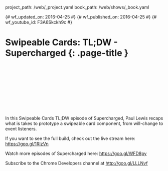 project_path: /web/_project.yaml
book_path: /web/shows/_book.yaml

{# wf_updated_on: 2016-04-25 #}
{# wf_published_on: 2016-04-25 #}
{# wf_youtube_id: F3A6Skckh9c #}

# Swipeable Cards: TL;DW - Supercharged {: .page-title }


<div class="video-wrapper">
  <iframe class="devsite-embedded-youtube-video" data-video-id="F3A6Skckh9c"
          data-autohide="1" data-showinfo="0" frameborder="0" allowfullscreen>
  </iframe>
</div>


In this Swipeable Cards TL;DW episode of Supercharged, Paul Lewis recaps what is takes to prototype a swipeable card component, from will-change to event listeners.
 
If you want to see the full build, check out the live stream here: https://goo.gl/1RIzVn

Watch more episodes of Supercharged here: https://goo.gl/WFD8py

Subscribe to the Chrome Developers channel at http://goo.gl/LLLNvf

